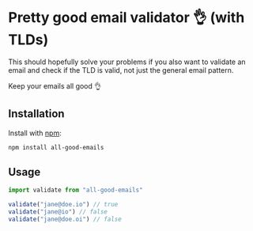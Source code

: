 # Pretty good email validator 👌 (with TLDs)

This should hopefully solve your problems if you also want to validate an email and check if the TLD is valid, not just the general email pattern.

Keep your emails all good 👌

## Installation

Install with [npm](https://www.npmjs.com/):

```bash
npm install all-good-emails
```

## Usage
```js
import validate from "all-good-emails"

validate("jane@doe.io") // true
validate("jane@io") // false
validate("jane@doe.oi") // false
```